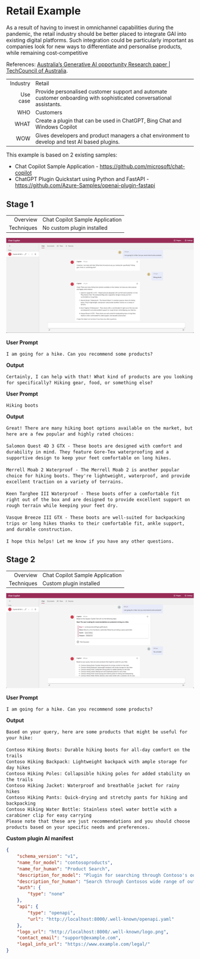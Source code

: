 # Retail Example

As a result of having to invest in omnichannel capabilities during the 
pandemic, the retail industry should be better placed to integrate 
GAI into existing digital platforms. Such integration could be 
particularly important as companies look for new ways to 
differentiate and personalise products, while remaining cost-competitive

References: [Australia’s Generative AI opportunity Research paper | TechCouncil of Australia](https://techcouncil.com.au/wp-content/uploads/2023/07/230714-Australias-Gen-AI-Opportunity-Final-report-vF4.pdf).


| | |
| -: | :- |
| Industry | Retail |
| Use case  | Provide personalised customer support and automate customer onboarding with sophisticated conversational assistants. |
| WHO | Customers |
| WHAT | Create a plugin that can be used in ChatGPT, Bing Chat and Windows Copilot |
| WOW | Gives developers and product managers a chat environment to develop and test AI based plugins. |

This example is based on 2 existing samples:

- Chat Copilot Sample Application - https://github.com/microsoft/chat-copilot
- ChatGPT Plugin Quickstart using Python and FastAPI - https://github.com/Azure-Samples/openai-plugin-fastapi


## Stage 1
| | |
| -: | :- |
| Overview | Chat Copilot Sample Application |
| Techniques | No custom plugin installed |

![Chat Copilot](../docs/img/retail1.png "Chat Copilot")

**User Prompt**

```text
I am going for a hike. Can you recommend some products?
```

**Output**

```text
Certainly, I can help with that! What kind of products are you looking for specifically? Hiking gear, food, or something else?
```

**User Prompt**

```text
Hiking boots
```

**Output**

```text
Great! There are many hiking boot options available on the market, but here are a few popular and highly rated choices:

Salomon Quest 4D 3 GTX - These boots are designed with comfort and durability in mind. They feature Gore-Tex waterproofing and a supportive design to keep your feet comfortable on long hikes.

Merrell Moab 2 Waterproof - The Merrell Moab 2 is another popular choice for hiking boots. They're lightweight, waterproof, and provide excellent traction on a variety of terrains.

Keen Targhee III Waterproof - These boots offer a comfortable fit right out of the box and are designed to provide excellent support on rough terrain while keeping your feet dry.

Vasque Breeze III GTX - These boots are well-suited for backpacking trips or long hikes thanks to their comfortable fit, ankle support, and durable construction.

I hope this helps! Let me know if you have any other questions.
```

## Stage 2
| | |
| -: | :- |
| Overview | Chat Copilot Sample Application |
| Techniques | Custom plugin installed |

![Chat Copilot](../docs/img/retail2.png "Chat Copilot")

**User Prompt**

```text
I am going for a hike. Can you recommend some products?
```

**Output**

```text
Based on your query, here are some products that might be useful for your hike:

Contoso Hiking Boots: Durable hiking boots for all-day comfort on the trails
Contoso Hiking Backpack: Lightweight backpack with ample storage for day hikes
Contoso Hiking Poles: Collapsible hiking poles for added stability on the trails
Contoso Hiking Jacket: Waterproof and breathable jacket for rainy hikes
Contoso Hiking Pants: Quick-drying and stretchy pants for hiking and backpacking
Contoso Hiking Water Bottle: Stainless steel water bottle with a carabiner clip for easy carrying
Please note that these are just recommendations and you should choose products based on your specific needs and preferences.
```

**Custom plugin AI manifest**

```json
{
    "schema_version": "v1",
    "name_for_model": "contosoproducts",
    "name_for_human": "Product Search",
    "description_for_model": "Plugin for searching through Contoso's outdoor and recreational products. Use it whenever a user asks about products or activities related to camping, hiking, climbing or camping.",
    "description_for_human": "Search through Contosos wide range of outdoor and recreational products",
    "auth": {
        "type": "none"
    },
    "api": {
        "type": "openapi",
        "url": "http://localhost:8000/.well-known/openapi.yaml"
    },
    "logo_url": "http://localhost:8000/.well-known/logo.png",
    "contact_email": "support@example.com",
    "legal_info_url": "https://www.example.com/legal/"
}
```